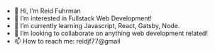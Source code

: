 - 👋 Hi, I’m Reid Fuhrman
- 👀 I’m interested in Fullstack Web Development!
- 🌱 I’m currently learning Javascript, React, Gatsby, Node.
- 💞️ I’m looking to collaborate on anything web development related!
- 📫 How to reach me: reidjf77@gmail

<!---
rjfuhrman42/rjfuhrman42 is a ✨ special ✨ repository because its `README.md` (this file) appears on your GitHub profile.
You can click the Preview link to take a look at your changes.
--->
